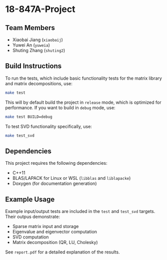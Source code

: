 # 18-847A-Project

## Team Members
- Xiaobai Jiang (`xiaobaij`)
- Yuwei An (`yuweia`)
- Shuting Zhang (`shuting2`)

## Build Instructions

To run the tests, which include basic functionality tests for the matrix library and matrix decompositions, use:

```bash
make test
```
This will by default build the project in `release` mode, which is optimized for performance. If you want to build in `debug` mode, use:
```bash
make test BUILD=debug
```

To test SVD functionality specifically, use:
```bash
make test_svd
```

## Dependencies
This project requires the following dependencies:
- C++11
- BLAS/LAPACK for Linux or WSL (`libblas` and `liblapacke`)
- Doxygen (for documentation generation)

## Example Usage

Example input/output tests are included in the `test` and `test_svd` targets. Their outpus demonstrate:
- Sparse matrix input and storage
- Eigenvalue and eigenvector computation
- SVD computation
- Matrix decomposition (QR, LU, Cholesky)

See `report.pdf` for a detailed explanation of the results.